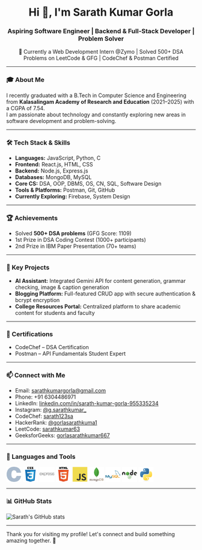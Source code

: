 <h1 align="center">Hi 👋, I'm Sarath Kumar Gorla</h1>
<h3 align="center">
  Aspiring Software Engineer | Backend & Full-Stack Developer | Problem Solver
</h3>

<p align="center">
  🚀 Currently a Web Development Intern @Zymo | Solved 500+ DSA Problems on LeetCode & GFG | CodeChef & Postman Certified
</p>

---

### 🎓 About Me

I recently graduated with a B.Tech in Computer Science and Engineering from **Kalasalingam Academy of Research and Education** (2021–2025) with a CGPA of 7.54.  
I am passionate about technology and constantly exploring new areas in software development and problem-solving.

---

### 🛠️ Tech Stack & Skills

- **Languages:** JavaScript, Python, C  
- **Frontend:** React.js, HTML, CSS  
- **Backend:** Node.js, Express.js  
- **Databases:** MongoDB, MySQL  
- **Core CS:** DSA, OOP, DBMS, OS, CN, SQL, Software Design  
- **Tools & Platforms:** Postman, Git, GitHub  
- **Currently Exploring:** Firebase, System Design

---

### 🏆 Achievements

- Solved **500+ DSA problems** (GFG Score: 1109)  
- 1st Prize in DSA Coding Contest (1000+ participants)  
- 2nd Prize in IBM Paper Presentation (70+ teams)  

---

### 🌟 Key Projects

- **AI Assistant:** Integrated Gemini API for content generation, grammar checking, image & caption generation  
- **Blogging Platform:** Full-featured CRUD app with secure authentication & bcrypt encryption  
- **College Resources Portal:** Centralized platform to share academic content for students and faculty  

---

### 📜 Certifications

- CodeChef – DSA Certification  
- Postman – API Fundamentals Student Expert  

---

### 📫 Connect with Me

- Email: [sarathkumargorla@gmail.com](mailto:sarathkumargorla@gmail.com)  
- Phone: +91 6304486971  
- LinkedIn: [linkedin.com/in/sarath-kumar-gorla-955335234](https://www.linkedin.com/in/sarath-kumar-gorla-955335234/)  
- Instagram: [@g.sarathkumar_](https://instagram.com/g.sarathkumar_/)  
- CodeChef: [sarath123sa](https://www.codechef.com/users/sarath123sa)  
- HackerRank: [@gorlasarathkuma1](https://www.hackerrank.com/@gorlasarathkuma1)  
- LeetCode: [sarathkumar63](https://www.leetcode.com/sarathkumar63)  
- GeeksforGeeks: [gorlasarathkumar667](https://auth.geeksforgeeks.org/user/gorlasarathkumar667)  

---

### 🔧 Languages and Tools

<p>
  <img src="https://raw.githubusercontent.com/devicons/devicon/master/icons/c/c-original.svg" alt="C" width="40" height="40"/>
  <img src="https://raw.githubusercontent.com/devicons/devicon/master/icons/css3/css3-original-wordmark.svg" alt="CSS3" width="40" height="40"/>
  <img src="https://raw.githubusercontent.com/devicons/devicon/master/icons/express/express-original-wordmark.svg" alt="Express.js" width="40" height="40"/>
  <img src="https://raw.githubusercontent.com/devicons/devicon/master/icons/html5/html5-original-wordmark.svg" alt="HTML5" width="40" height="40"/>
  <img src="https://raw.githubusercontent.com/devicons/devicon/master/icons/javascript/javascript-original.svg" alt="JavaScript" width="40" height="40"/>
  <img src="https://raw.githubusercontent.com/devicons/devicon/master/icons/mongodb/mongodb-original-wordmark.svg" alt="MongoDB" width="40" height="40"/>
  <img src="https://raw.githubusercontent.com/devicons/devicon/master/icons/mysql/mysql-original-wordmark.svg" alt="MySQL" width="40" height="40"/>
  <img src="https://raw.githubusercontent.com/devicons/devicon/master/icons/nodejs/nodejs-original-wordmark.svg" alt="Node.js" width="40" height="40"/>
  <img src="https://raw.githubusercontent.com/devicons/devicon/master/icons/python/python-original.svg" alt="Python" width="40" height="40"/>
</p>

---

### 📊 GitHub Stats

![Sarath's GitHub stats](https://github-readme-stats.vercel.app/api/top-langs?username=sarathgorla&show_icons=true&locale=en&layout=compact)

---

Thank you for visiting my profile! Let's connect and build something amazing together. 🚀

